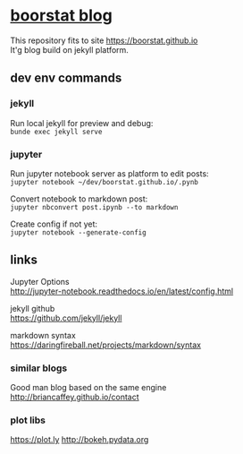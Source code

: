 # [boorstat blog](https://boorstat.github.io)
This repository fits to site https://boorstat.github.io<br />
It'g blog build on jekyll platform.

## dev env commands

### jekyll
Run local jekyll for preview and debug:<br />
`bunde exec jekyll serve`

### jupyter
Run jupyter notebook server as platform to edit posts:<br />
`jupyter notebook ~/dev/boorstat.github.io/.pynb`

Convert notebook to markdown post:<br />
`jupyter nbconvert post.ipynb --to markdown`

Create config if not yet:</br>
`jupyter notebook --generate-config`<br />

## links
Jupyter Options<br />
http://jupyter-notebook.readthedocs.io/en/latest/config.html

jekyll github<br />
https://github.com/jekyll/jekyll

markdown syntax<br />
https://daringfireball.net/projects/markdown/syntax

### similar blogs
Good man blog based on the same engine<br />
http://briancaffey.github.io/contact

### plot libs
https://plot.ly
http://bokeh.pydata.org
